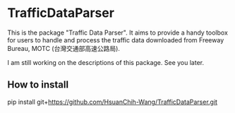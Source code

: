# TrafficDataParser
This is the package "Traffic Data Parser". It aims to provide a handy toolbox for users to handle and process the traffic data downloaded from Freeway Bureau, MOTC (台灣交通部高速公路局).

I am still working on the descriptions of this package. 
See you later.


## How to install

pip install git+https://github.com/HsuanChih-Wang/TrafficDataParser.git
